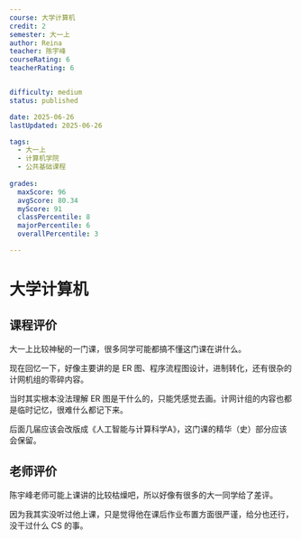 ```yaml
---
course: 大学计算机
credit: 2
semester: 大一上
author: Reina
teacher: 陈宇峰
courseRating: 6
teacherRating: 6


difficulty: medium
status: published

date: 2025-06-26
lastUpdated: 2025-06-26

tags: 
  - 大一上
  - 计算机学院
  - 公共基础课程
  
grades:
  maxScore: 96
  avgScore: 80.34
  myScore: 91
  classPercentile: 8
  majorPercentile: 6
  overallPercentile: 3

---
```



# 大学计算机

## 课程评价

大一上比较神秘的一门课，很多同学可能都搞不懂这门课在讲什么。

现在回忆一下，好像主要讲的是 ER 图、程序流程图设计，进制转化，还有很杂的计网机组的零碎内容。

当时其实根本没法理解 ER 图是干什么的，只能凭感觉去画。计网计组的内容也都是临时记忆，很难什么都记下来。

后面几届应该会改版成《人工智能与计算科学A》，这门课的精华（史）部分应该会保留。

## 老师评价

陈宇峰老师可能上课讲的比较枯燥吧，所以好像有很多的大一同学给了差评。

因为我其实没听过他上课，只是觉得他在课后作业布置方面很严谨，给分也还行，没干过什么 CS 的事。


